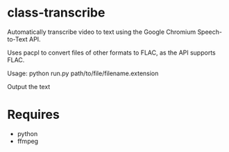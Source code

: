 # class-transcribe

Automatically transcribe video to text using the Google Chromium Speech-to-Text API.

Uses pacpl to convert files of other formats to FLAC, as the API supports FLAC.

Usage: python run.py path/to/file/filename.extension

Output the text

# Requires
- python
- ffmpeg
